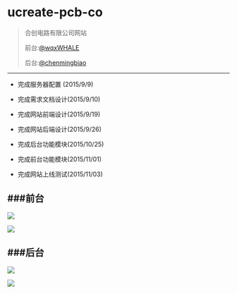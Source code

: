 # ucreate-pcb-co
>合创电路有限公司网站
>
>前台:[@wqxWHALE](https://github.com/wqxWHALE)
>
>后台:[@chenmingbiao](https://github.com/chenmingbiao)

---

 - 完成服务器配置  (2015/9/9)
 
 - 完成需求文档设计(2015/9/10)
 
 - 完成网站前端设计(2015/9/19)
 
 - 完成网站后端设计(2015/9/26)
 
 - 完成后台功能模块(2015/10/25)
 
 - 完成前台功能模块(2015/11/01)
 
 - 完成网站上线测试(2015/11/03)
 
 
###前台
---
![](http://img-storage.qiniudn.com/15-11-1/26206015.jpg)

![](http://img-storage.qiniudn.com/15-11-1/18195175.jpg)

###后台
---
![](http://img-storage.qiniudn.com/15-11-1/91170713.jpg)

![](http://img-storage.qiniudn.com/15-11-1/56569237.jpg)